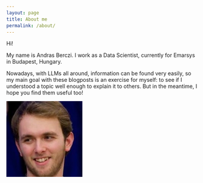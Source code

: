 ```yaml
---
layout: page
title: About me
permalink: /about/
---
```


Hi!

My name is Andras Berczi. I work as a Data Scientist, currently for Emarsys in Budapest, Hungary.

Nowadays, with LLMs all around, information can be found very easily, so my main goal with these blogposts is an exercise for myself: to see if I understood a topic well enough to explain it to others. But in the meantime, I hope you find them useful too!

![small-profile-pic](./small_profile_pic.jpg)
